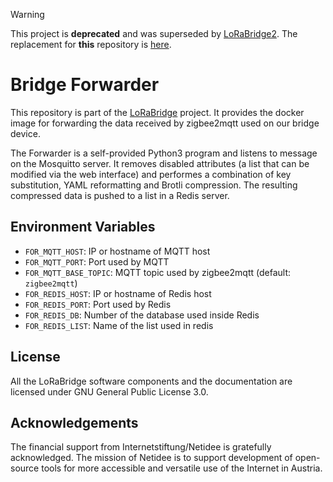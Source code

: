 > [!WARNING]
> This project is **deprecated** and was superseded by [LoRaBridge2](https://github.com/lorabridge2). The replacement for **this** repository is [here](https://github.com/lorabridge2/bridge-forwarder).

# Bridge Forwarder

This repository is part of the [LoRaBridge](https://github.com/lorabridge/lorabridge) project.
It provides the docker image for forwarding the data received by zigbee2mqtt used on our bridge device.

The Forwarder is a self-provided Python3 program and listens to message on the Mosquitto server. 
It removes disabled attributes (a list that can be modified via the web interface) and performes a combination of 
key substitution, YAML reformatting and Brotli compression. 
The resulting compressed data is pushed to a list in a Redis server.

## Environment Variables

- `FOR_MQTT_HOST`: IP or hostname of MQTT host
- `FOR_MQTT_PORT`: Port used by MQTT
- `FOR_MQTT_BASE_TOPIC`: MQTT topic used by zigbee2mqtt (default: `zigbee2mqtt`)
- `FOR_REDIS_HOST`: IP or hostname of Redis host
- `FOR_REDIS_PORT`: Port used by Redis
- `FOR_REDIS_DB`: Number of the database used inside Redis
- `FOR_REDIS_LIST`: Name of the list used in redis

## License

All the LoRaBridge software components and the documentation are licensed under GNU General Public License 3.0.

## Acknowledgements

The financial support from Internetstiftung/Netidee is gratefully acknowledged. The mission of Netidee is to support development of open-source tools for more accessible and versatile use of the Internet in Austria.
